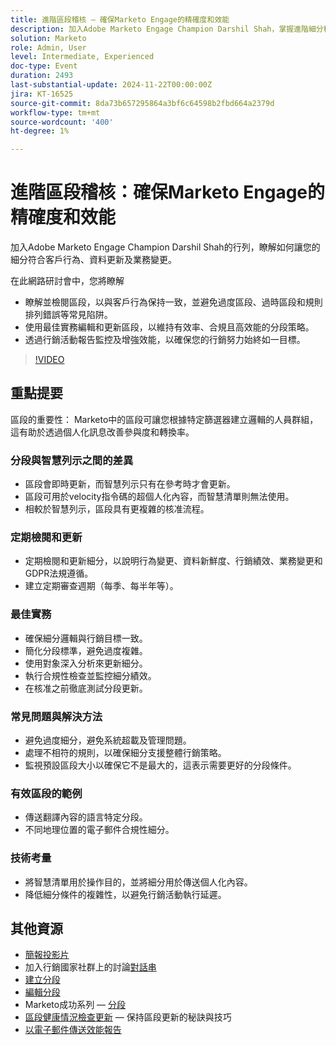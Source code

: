 ```yaml
---
title: 進階區段稽核 — 確保Marketo Engage的精確度和效能
description: 加入Adobe Marketo Engage Champion Darshil Shah，掌握進階細分稽核、瞭解如何最佳化細分策略、與客戶行為一致、維持GDPR法規遵循，並透過最佳實務和即時更新提升行銷績效。
solution: Marketo
role: Admin, User
level: Intermediate, Experienced
doc-type: Event
duration: 2493
last-substantial-update: 2024-11-22T00:00:00Z
jira: KT-16525
source-git-commit: 8da73b657295864a3bf6c64598b2fbd664a2379d
workflow-type: tm+mt
source-wordcount: '400'
ht-degree: 1%

---
```



# 進階區段稽核：確保Marketo Engage的精確度和效能

加入Adobe Marketo Engage Champion Darshil Shah的行列，瞭解如何讓您的細分符合客戶行為、資料更新及業務變更。

在此網路研討會中，您將瞭解

* 瞭解並檢閱區段，以與客戶行為保持一致，並避免過度區段、過時區段和規則排列錯誤等常見陷阱。
* 使用最佳實務編輯和更新區段，以維持有效率、合規且高效能的分段策略。
* 透過行銷活動報告監控及增強效能，以確保您的行銷努力始終如一目標。

>[!VIDEO](https://video.tv.adobe.com/v/3439383/?learn=on&enablevpops)

## 重點提要

區段的重要性： Marketo中的區段可讓您根據特定篩選器建立邏輯的人員群組，這有助於透過個人化訊息改善參與度和轉換率。

### 分段與智慧列示之間的差異

* 區段會即時更新，而智慧列示只有在參考時才會更新。
* 區段可用於velocity指令碼的超個人化內容，而智慧清單則無法使用。
* 相較於智慧列示，區段具有更複雜的核准流程。

### 定期檢閱和更新

* 定期檢閱和更新細分，以說明行為變更、資料新鮮度、行銷績效、業務變更和GDPR法規遵循。
* 建立定期審查週期（每季、每半年等）。

### 最佳實務

* 確保細分邏輯與行銷目標一致。
* 簡化分段標準，避免過度複雜。
* 使用對象深入分析來更新細分。
* 執行合規性檢查並監控細分績效。
* 在核准之前徹底測試分段更新。

### 常見問題與解決方法

* 避免過度細分，避免系統超載及管理問題。
* 處理不相符的規則，以確保細分支援整體行銷策略。
* 監視預設區段大小以確保它不是最大的，這表示需要更好的分段條件。

### 有效區段的範例

* 傳送翻譯內容的語言特定分段。
* 不同地理位置的電子郵件合規性細分。

### 技術考量

* 將智慧清單用於操作目的，並將細分用於傳送個人化內容。
* 降低細分條件的複雜性，以避免行銷活動執行延遲。

## 其他資源

* [簡報投影片](https://engage.adobe.com/rs/360-KCI-804/images/AME_Learn%20From%20your%20peers%20Webinar_Advanced%20Segmentation%20Audits.pdf?version=0)
* 加入行銷國家社群上的討論[對話串](https://nation.marketo.com/t5/product-discussions/register-now-learn-from-your-peers-advanced-segmentation-audits/td-p/353460)
* [建立分段](https://experienceleague.adobe.com/en/docs/marketo/using/product-docs/personalization/segmentation-and-snippets/segmentation/create-a-segmentation)
* [編輯分段](https://experienceleague.adobe.com/en/docs/marketo/using/product-docs/personalization/segmentation-and-snippets/segmentation/edit-a-segmentation)
* Marketo成功系列 — [分段](https://nation.marketo.com/t5/product-blogs/marketo-success-series-segmentation/ba-p/304969)
* [區段健康情況檢查更新](https://nation.marketo.com/t5/product-blogs/segmentation-health-check-updates-tips-and-tricks-for-keeping/ba-p/241963) — 保持區段更新的秘訣與技巧
* [以電子郵件傳送效能報告](https://experienceleague.adobe.com/en/docs/marketo/using/product-docs/email-marketing/email-programs/email-program-data/email-performance-report)
